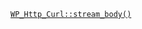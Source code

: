 <p><code><a href="https://developer.wordpress.org/reference/classes/wp_http_curl/stream_body/">WP_Http_Curl::stream_body()</a></code></p>
